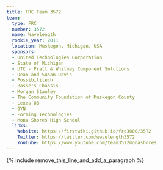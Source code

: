 ```yaml
---
title: FRC Team 3572
team:
  type: FRC
  number: 3572
  name: Wavelength
  rookie_year: 2011
  location: Muskegon, Michigan, USA
  sponsors:
  - United Technologies Corporation
  - State of Michigan
  - UTC - Pratt & Whitney Component Solutions
  - Dean and Susan Davis
  - Possibilitech
  - Basse's Chassis
  - Morgan Stanley
  - The Community Foundation of Muskegon County
  - Lexes OB
  - GYN
  - Forming Technologies
  - Mona Shores High School
  links:
    Website: https://firstwiki.github.io/frc3000/3572
    Twitter: https://twitter.com/wavelength3572
    YouTube: https://www.youtube.com/team3572monashores
---
```


{% include remove_this_line_and_add_a_paragraph %}

